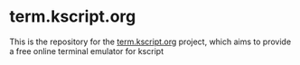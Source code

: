 # term.kscript.org

This is the repository for the [term.kscript.org](//term.kscript.org) project, which aims to provide a free online terminal emulator for kscript

